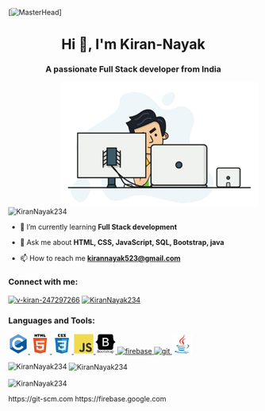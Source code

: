 [![MasterHead](https://camo.githubusercontent.com/a93031e8b1d874c7d1f76754c67db6530b3087117e7e5ca4dd9c0d903d53efaf/68747470733a2f2f7170682e6366322e71756f726163646e2e6e65742f6d61696e2d71696d672d6661376234626463336232663733653734396535633263363436643461653133)]

<h1 align="center">Hi 👋, I'm Kiran-Nayak</h1>
<h3 align="center">A passionate Full Stack developer from India</h3>

<img align="right" alt="Coding" width="400" src="https://raw.githubusercontent.com/rajdeep-ghosh/rajdeep-ghosh/master/assets/pcgif.gif">

<p align="left"> <img src="https://komarev.com/ghpvc/?username=KiranNayak234&label=Profile%20views&color=0e75b6&style=flat" alt="KiranNayak234" /> </p>

- 🌱 I’m currently learning **Full Stack development**

- 💬 Ask me about **HTML, CSS, JavaScript, SQL, Bootstrap, java**

- 📫 How to reach me **kirannayak523@gmail.com**


<h3 align="left">Connect with me:</h3>
<p align="left">
<a href="https://www.linkedin.com/in/v-kiran-247297266" target="blank"><img align="center" src="https://raw.githubusercontent.com/rahuldkjain/github-profile-readme-generator/master/src/images/icons/Social/linked-in-alt.svg" alt="v-kiran-247297266" height="30" width="40" /></a>
<a href="https://www.hackerrank.com/kirannayak523" target="blank"><img align="center" src="https://raw.githubusercontent.com/rahuldkjain/github-profile-readme-generator/master/src/images/icons/Social/hackerrank.svg" alt="KiranNayak234" height="30" width="40" /></a>
</p>

<h3 align="left">Languages and Tools:</h3>
<p align="left">
<a href="https://www.cprogramming.com/" target="_blank" rel="noreferrer"> <img src="https://raw.githubusercontent.com/devicons/devicon/master/icons/c/c-original.svg" alt="c" width="40" height="40"/> </a>
<a href="https://www.w3.org/html/" target="_blank" rel="noreferrer"> <img src="https://raw.githubusercontent.com/devicons/devicon/master/icons/html5/html5-original-wordmark.svg" alt="html5" width="40" height="40"/> </a>
<a href="https://www.w3schools.com/css/" target="_blank" rel="noreferrer"> <img src="https://raw.githubusercontent.com/devicons/devicon/master/icons/css3/css3-original-wordmark.svg" alt="css3" width="40" height="40"/> </a> 
<a href="https://developer.mozilla.org/en-US/docs/Web/JavaScript" target="_blank" rel="noreferrer"> <img src="https://raw.githubusercontent.com/devicons/devicon/master/icons/javascript/javascript-original.svg" alt="javascript" width="40" height="40"/> </a>
<a href="https://getbootstrap.com" target="_blank" rel="noreferrer"> <img src="https://raw.githubusercontent.com/devicons/devicon/master/icons/bootstrap/bootstrap-plain-wordmark.svg" alt="bootstrap" width="40" height="40"/> </a> 
 <a href="https://firebase.google.com/" target="_blank" rel="noreferrer"> <img src="https://www.vectorlogo.zone/logos/firebase/firebase-icon.svg" alt="firebase" width="40" height="40"/> </a> 
<a href="https://git-scm.com/" target="_blank" rel="noreferrer"> <img src="https://www.vectorlogo.zone/logos/git-scm/git-scm-icon.svg" alt="git" width="40" height="40"/> </a> 
<a href="https://www.java.com" target="_blank" rel="noreferrer"> <img src="https://raw.githubusercontent.com/devicons/devicon/master/icons/java/java-original.svg" alt="java" width="40" height="40"/> </a>
 </p>

<p><img align="left" src="https://github-readme-stats.vercel.app/api/top-langs?username=KiranNayak234&show_icons=true&locale=en&layout=compact" alt="KiranNayak234" /></p>

<p>&nbsp;<img align="center" src="https://github-readme-stats.vercel.app/api?username=KiranNayak234&show_icons=true&locale=en" alt="KiranNayak234" /></p>

<p><img align="center" src="https://github-readme-streak-stats.herokuapp.com/?user=KiranNayak234&" alt="KiranNayak234" /></p>
https://git-scm.com
https://firebase.google.com


